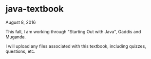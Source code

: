 # java-textbook

August 8, 2016

This fall, I am working through "Starting Out with Java", Gaddis and Muganda.

I will upload any files associated with this textbook, including quizzes, questions, etc.